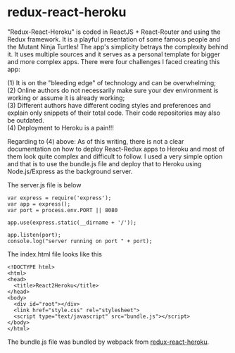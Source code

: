 # redux-react-heroku

"Redux-React-Heroku" is coded in ReactJS + React-Router and using the Redux framework.  It is a playful presentation of some famous people and the Mutant Ninja Turtles!  The app's simplicity betrays the complexity behind it.  It uses multiple sources and it serves as a personal template for bigger and more complex apps.  There were four challenges I faced creating this app:  

(1) It is on the "bleeding edge" of technology and can be overwhelming;<br/>
(2) Online authors do not necessarily make sure your dev environment is working or assume it is already working;<br/>
(3) Different authors have different coding styles and preferences and explain only snippets of their total code.  Their code repositories may also be outdated.<br/>
(4) Deployment to Heroku is a pain!!!<br/>

Regarding to (4) above:  As of this writing, there is not a clear documentation on how to deploy React-Redux apps to Heroku and most of them look quite complex and difficult to follow.  I used a very simple option and that is to use the bundle.js file and deploy that to Heroku using Node.js/Express as the background server.  

The server.js file is below

```
var express = require('express');
var app = express();
var port = process.env.PORT || 8080

app.use(express.static(__dirname + '/'));

app.listen(port);
console.log("server running on port " + port);
```

The index.html file looks like this

```
<!DOCTYPE html>
<html>
<head>
  <title>React2Heroku</title>
</head>
<body>
  <div id="root"></div>
  <link href="style.css" rel="stylesheet">
  <script type="text/javascript" src="bundle.js"></script>
</body>
</html>
```
The bundle.js file was bundled by webpack from [redux-react-heroku](https://github.com/rodstaff/redux-react-heroku).


